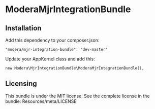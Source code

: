 # ModeraMjrIntegrationBundle

## Installation

Add this dependency to your composer.json:

    "modera/mjr-integration-bundle": "dev-master"

Update your AppKernel class and add this:

    new Modera\MjrIntegrationBundle\ModeraMjrIntegrationBundle(),

## Licensing

This bundle is under the MIT license. See the complete license in the bundle:
Resources/meta/LICENSE